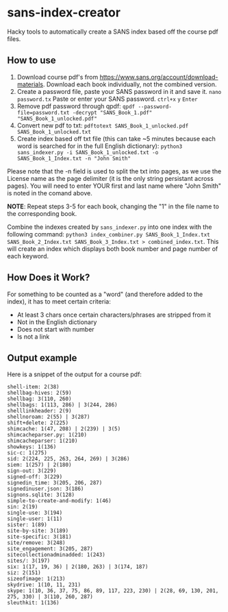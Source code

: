 # sans-index-creator
Hacky tools to automatically create a SANS index based off the course pdf files.

## How to use
1) Download course pdf's from https://www.sans.org/account/download-materials. Download each book individually, not the combined version.
2) Create a password file, paste your SANS password in it and save it.
  `nano password.tx`
  Paste or enter your SANS password.
  `ctrl+x`
  `y`
  `Enter`
3) Remove pdf password through qpdf:
  `qpdf --password-file=password.txt -decrypt "SANS_Book_1.pdf" "SANS_Book_1_unlocked.pdf"`
4) Convert new pdf to txt:
  `pdftotext SANS_Book_1_unlocked.pdf SANS_Book_1_unlocked.txt`
5) Create index based off txt file (this can take ~5 minutes because each word is searched for in the full English dictionary):
  `python3 sans_indexer.py -i SANS_Book_1_unlocked.txt -o SANS_Book_1_Index.txt -n "John Smith"`

Please note that the -n field is used to split the txt into pages, as we use the License name as the page delimiter (it is the only string persistant across pages). You will need to enter YOUR first and last name where "John Smith" is noted in the comand above. 

**NOTE**: Repeat steps 3-5 for each book, changing the "1" in the file name to the corresponding book.

Combine the indexes created by `sans_indexer.py` into one index with the following command:
`python3 index_combiner.py SANS_Book_1_Index.txt SANS_Book_2_Index.txt SANS_Book_3_Index.txt > combined_index.txt`. This will create an index which displays both book number and page number of each keyword.

## How Does it Work?
For something to be counted as a "word" (and therefore added to the index), it has to meet certain criteria:
* At least 3 chars once certain characters/phrases are stripped from it
* Not in the English dictionary
* Does not start with number
* Is not a link

## Output example
Here is a snippet of the output for a course pdf:
```
shell-item: 2(38)
shellbag-hives: 2(59)
shellbag: 3(110, 260)
shellbags: 1(113, 286) | 3(244, 286)
shelllinkheader: 2(9)
shellnoroam: 2(55) | 3(287)
shift+delete: 2(225)
shimcache: 1(47, 208) | 2(239) | 3(5)
shimcacheparser.py: 1(210)
shimcacheparser: 1(210)
showkeys: 1(136)
sic-c: 1(275)
sid: 2(224, 225, 263, 264, 269) | 3(286)
siem: 1(257) | 2(180)
sign-out: 3(229)
signed-off: 3(229)
signedin_time: 3(205, 206, 287)
signedinuser.json: 3(186)
signons.sqlite: 3(128)
simple-to-create-and-modify: 1(46)
sin: 2(19)
single-use: 3(194)
single-user: 1(11)
sister: 1(89)
site-by-site: 3(189)
site-specific: 3(181)
site/remove: 3(248)
site_engagement: 3(205, 287)
sitecollectionadminadded: 1(243)
sites/: 3(197)
six: 1(17, 19, 36) | 2(180, 263) | 3(174, 187)
siz: 2(151)
sizeofimage: 1(213)
skydrive: 1(10, 11, 231)
skype: 1(10, 36, 37, 75, 86, 89, 117, 223, 230) | 2(28, 69, 130, 201, 275, 330) | 3(110, 260, 287)
sleuthkit: 1(136)
```
